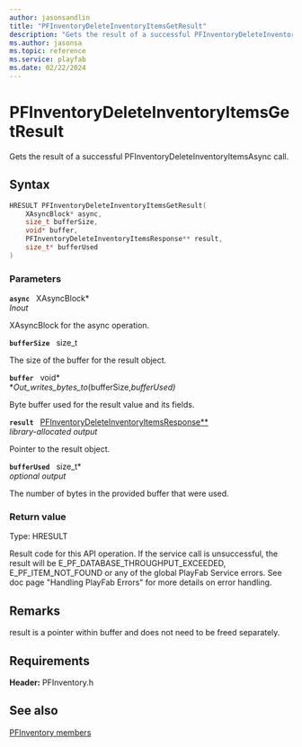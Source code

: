 ```yaml
---
author: jasonsandlin
title: "PFInventoryDeleteInventoryItemsGetResult"
description: "Gets the result of a successful PFInventoryDeleteInventoryItemsAsync call."
ms.author: jasonsa
ms.topic: reference
ms.service: playfab
ms.date: 02/22/2024
---
```


# PFInventoryDeleteInventoryItemsGetResult  

Gets the result of a successful PFInventoryDeleteInventoryItemsAsync call.  

## Syntax  
  
```cpp
HRESULT PFInventoryDeleteInventoryItemsGetResult(  
    XAsyncBlock* async,  
    size_t bufferSize,  
    void* buffer,  
    PFInventoryDeleteInventoryItemsResponse** result,  
    size_t* bufferUsed  
)  
```  
  
### Parameters  
  
**`async`** &nbsp; XAsyncBlock*  
*_Inout_*  
  
XAsyncBlock for the async operation.  
  
**`bufferSize`** &nbsp; size_t  
  
The size of the buffer for the result object.  
  
**`buffer`** &nbsp; void*  
*_Out_writes_bytes_to_(bufferSize,*bufferUsed)*  
  
Byte buffer used for the result value and its fields.  
  
**`result`** &nbsp; [PFInventoryDeleteInventoryItemsResponse**](../../pfinventorytypes/structs/pfinventorydeleteinventoryitemsresponse.md)  
*library-allocated output*  
  
Pointer to the result object.  
  
**`bufferUsed`** &nbsp; size_t*  
*optional output*  
  
The number of bytes in the provided buffer that were used.  
  
  
### Return value
Type: HRESULT
  
Result code for this API operation. If the service call is unsuccessful, the result will be E_PF_DATABASE_THROUGHPUT_EXCEEDED, E_PF_ITEM_NOT_FOUND or any of the global PlayFab Service errors. See doc page "Handling PlayFab Errors" for more details on error handling.
  
## Remarks  
  
result is a pointer within buffer and does not need to be freed separately.
  
## Requirements  
  
**Header:** PFInventory.h
  
## See also  
[PFInventory members](../pfinventory_members.md)  

  
  
